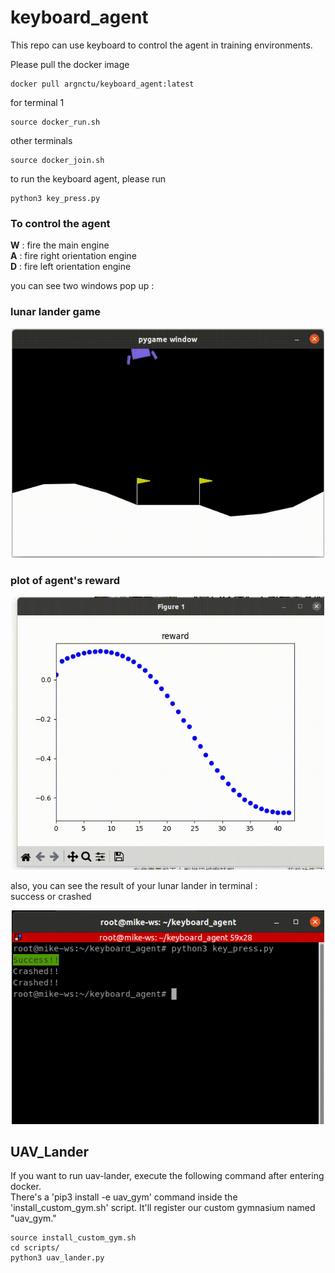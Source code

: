 # keyboard_agent

This repo can use keyboard to control the agent in training environments.

Please pull the docker image 

```
docker pull argnctu/keyboard_agent:latest
```

for terminal 1
```
source docker_run.sh
```
other terminals
```
source docker_join.sh
```

to run the keyboard agent, please run 
```
python3 key_press.py
```
### To control the agent
**W** : fire the main engine  
**A** : fire right orientation engine  
**D** : fire left orientation engine  
  
you can see two windows pop up :
### lunar lander game 
<p align="center">
<img src="img/lunar_lander_cut.gif" width="500px"><br>
</p>

### plot of agent's reward  
<p align="center">
<img src="img/reward_cut.gif" width="500px" ><br>
</p>

also, you can see the result of your lunar lander in terminal :  
success or crashed

<p align="center">
<img src="img/terminal.gif" width="500px"><br>
</p>

## UAV_Lander
If you want to run uav-lander, execute the following command after entering docker. \
There's a 'pip3 install -e uav_gym' command inside the 'install_custom_gym.sh' script. It'll register our custom gymnasium named "uav_gym."
```
source install_custom_gym.sh
cd scripts/
python3 uav_lander.py
```